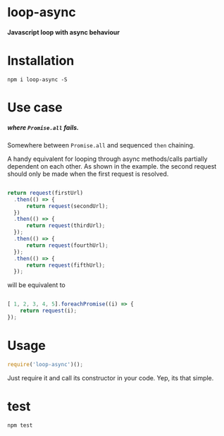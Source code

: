

# loop-async


#### Javascript loop with async behaviour

# Installation

``` 
npm i loop-async -S
```

# Use case

##### where ```Promise.all``` fails.

Somewhere between ```Promise.all``` and sequenced ```then``` chaining.

A handy equivalent for looping through async methods/calls partially dependent on each other.
As shown in the example. the second request should only be made when the first request is resolved.

```javascript

return request(firstUrl)
  .then(() => {
      return request(secondUrl);
  })
  .then(() => {
      return request(thirdUrl);
  });
  .then(() => {
      return request(fourthUrl);
  });
  .then(() => {
      return request(fifthUrl);
  });
```
will be equivalent to

```javascript

[ 1, 2, 3, 4, 5].foreachPromise((i) => {
    return request(i);
});
```


# Usage

```javascript
require('loop-async')();
```

Just require it and call its constructor in your code. Yep, its that simple.

# test

``` npm test ```

